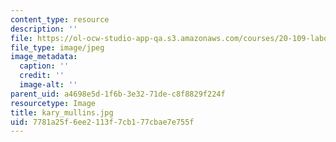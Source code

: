 ```yaml
---
content_type: resource
description: ''
file: https://ol-ocw-studio-app-qa.s3.amazonaws.com/courses/20-109-laboratory-fundamentals-in-biological-engineering-spring-2010/7781a25f6ee2113f7cb177cbae7e755f_kary_mullins.jpg
file_type: image/jpeg
image_metadata:
  caption: ''
  credit: ''
  image-alt: ''
parent_uid: a4698e5d-1f6b-3e32-71de-c8f8829f224f
resourcetype: Image
title: kary_mullins.jpg
uid: 7781a25f-6ee2-113f-7cb1-77cbae7e755f
---
```


